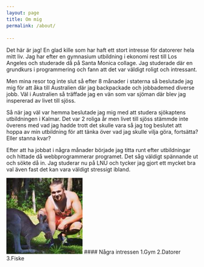 ```yaml
---
layout: page
title: Om mig
permalink: /about/

---
```

Det här är jag!
En glad kille som har haft ett stort intresse för datorerer hela mitt liv.
Jag har efter en gymnasium utbildning i ekonomi rest till Los Angeles och studerade då på Santa Monica collage.
Jag studerade där en grundkurs i programmering och fann att det var väldigt roligt och intressant.

Men mina resor tog inte slut så efter 8 månader i staterna så beslutade jag mig för att åka till Australien där jag backpackade och
jobbademed diverse jobb. Väl i Australien så träffade jag en vän som var sjöman där blev jag inspererad av livet till sjöss.

Så när jag väl var hemma beslutade jag mig med att studera sjökaptens utbildningen i Kalmar. Det var 2 roliga år men livet till sjöss
stämmde inte överens med vad jag hadde trott det skulle vara så jag tog beslutet att hoppa av min utbildning för att tänka över vad
jag skulle vilja göra, fortsätta? Eller stanna kvar? 

Efter att ha jobbat i några månader började jag titta runt efter utbildningar och hittade då webbprogrammerar programet.
Det såg väldigt spännande ut och sökte då in. Jag studerar nu på LNU och tycker jag gjort ett mycket bra val även fast det kan
vara väldigt stressigt ibland.

<img src="/pics/jag.jpg" width="200" height="200" alt="">
#### Några intressen
1.Gym
2.Datorer
3.Fiske






[jekyll-organization]: https://github.com/jekyll
